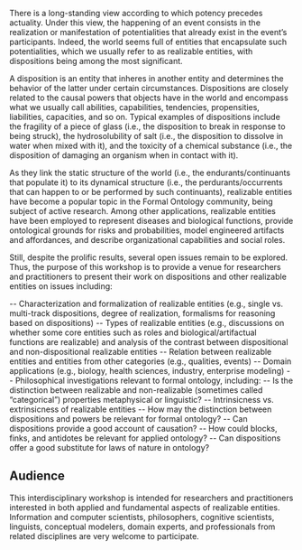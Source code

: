 There is a long-standing view according to which potency precedes  actuality. Under this view, the happening of an event consists in the realization or manifestation of potentialities that already exist in the event’s participants. Indeed, the world seems full of entities that encapsulate such potentialities, which we usually refer to as realizable entities, with dispositions being among the most significant. 

A disposition is an entity that inheres in another entity and determines the behavior of the latter under certain circumstances. Dispositions are closely related to the causal powers that objects have in the world and encompass what we usually call abilities, capabilities, tendencies, propensities, liabilities, capacities, and so on. Typical examples of dispositions include the fragility of a piece of glass (i.e., the disposition to break in response to being struck), the hydrosolubility of salt (i.e., the disposition to dissolve in water when mixed with it), and the toxicity of a chemical substance (i.e., the disposition of damaging an organism when in contact with it).

As they link the static structure of the world (i.e., the endurants/continuants that populate it) to its dynamical structure (i.e., the perdurants/occurrents that can happen to or be performed by such continuants), realizable entities have become a popular topic in the Formal Ontology community, being subject of active research. Among other applications, realizable entities have been employed to represent diseases and biological functions, provide ontological grounds for risks and probabilities, model engineered artifacts and affordances, and describe organizational capabilities and social roles. 

Still, despite the prolific results, several open issues remain to be explored.
Thus, the purpose of this workshop is to provide a venue for researchers and practitioners to present their work on dispositions and other realizable entities on issues including:

-- Characterization and formalization of realizable entities (e.g., single vs. multi-track dispositions, degree of realization, formalisms for reasoning based on dispositions)
-- Types of realizable entities (e.g., discussions on whether some core entities such as roles and biological/artifactual functions are realizable) and analysis of the contrast between dispositional and non-dispositional realizable entities
-- Relation between realizable entities and entities from other categories (e.g., qualities, events)
-- Domain applications (e.g., biology, health sciences, industry, enterprise modeling)
-- Philosophical investigations relevant to formal ontology, including:
-- Is the distinction between realizable and non-realizable (sometimes called “categorical”) properties metaphysical or linguistic? 
-- Intrinsicness vs. extrinsicness of realizable entities
-- How may the distinction between dispositions and powers be relevant for formal ontology?
-- Can dispositions provide a good account of causation?
-- How could blocks, finks, and antidotes be relevant for applied ontology?
-- Can dispositions offer a good substitute for laws of nature in ontology?

## Audience

This interdisciplinary workshop is intended for researchers and practitioners interested in both applied and fundamental aspects of realizable entities. Information and computer scientists, philosophers, cognitive scientists, linguists, conceptual modelers, domain experts, and professionals from related disciplines are very welcome to participate.


<!--
**powers-workshop/powers-workshop** is a ✨ _special_ ✨ repository because its `README.md` (this file) appears on your GitHub profile.

Here are some ideas to get you started:

- 🔭 I’m currently working on ...
- 🌱 I’m currently learning ...
- 👯 I’m looking to collaborate on ...
- 🤔 I’m looking for help with ...
- 💬 Ask me about ...
- 📫 How to reach me: ...
- 😄 Pronouns: ...
- ⚡ Fun fact: ...
-->
